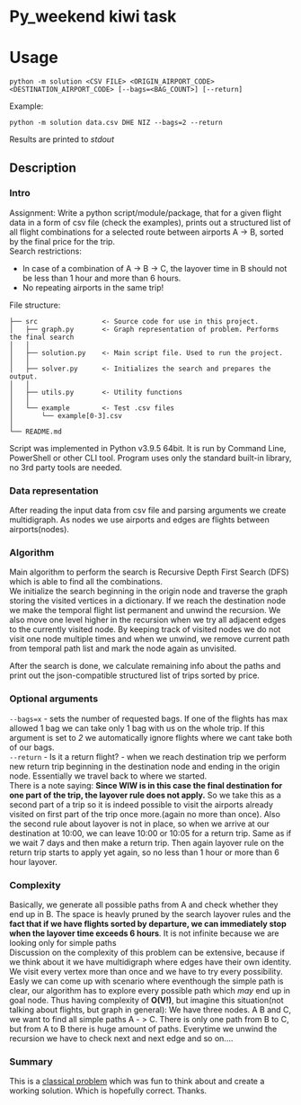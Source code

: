 # Py_weekend kiwi task

# Usage
```
python -m solution <CSV FILE> <ORIGIN_AIRPORT_CODE> <DESTINATION_AIRPORT_CODE> [--bags=<BAG_COUNT>] [--return]
```
Example:
```
python -m solution data.csv DHE NIZ --bags=2 --return
```
Results are printed to _stdout_

## Description

### Intro

Assignment: Write a python script/module/package, that for a given flight data in a form of csv file (check the examples),
prints out a structured list of all flight combinations for a selected route between airports A -> B, sorted by the final price for the trip.  
Search restrictions:
- In case of a combination of A -> B -> C, the layover time in B should not be less than 1 hour and more than 6 hours.
- No repeating airports in the same trip!

File structure:
```
├── src                <- Source code for use in this project.
│   ├── graph.py       <- Graph representation of problem. Performs the final search
│   │
│   ├── solution.py    <- Main script file. Used to run the project.
│   │
│   ├── solver.py      <- Initializes the search and prepares the output.
│   │
│   ├── utils.py       <- Utility functions
│   │
│   └── example        <- Test .csv files
│       └── example[0-3].csv
│
└── README.md
```

Script was implemented in Python v3.9.5 64bit. It is run by Command Line, PowerShell or other CLI tool. 
Program uses only the standard built-in library, no 3rd party tools are needed.

### Data representation
After reading the input data from csv file and parsing arguments we create multidigraph. As nodes we use airports and edges are flights between airports(nodes).
### Algorithm
Main algorithm to perform the search is Recursive Depth First Search (DFS) which is able to find all the combinations.  
We initialize the search beginning in the origin node and traverse the graph storing the visited vertices in a dictionary.
If we reach the destination node we make the temporal flight list permanent and unwind the recursion. We also move one level higher in the
recursion when we try all adjacent edges to the currently visited node. By keeping track of visited nodes we do not visit one node multiple times and when 
we unwind, we remove current path from temporal path list and mark the node again as unvisited.

After the search is done, we calculate remaining info about the paths and print out the json-compatible structured list of trips sorted by price.

### Optional arguments
```--bags=x``` - sets the number of requested bags. If one of the flights has max allowed 1 bag we can take only 1 bag with us on the whole trip. If this argument is set to _2_
we automatically ignore flights where we cant take both of our bags.  
```--return``` - Is it a return flight?	 - when we reach destination trip we perform new return trip beginning in the destination node and ending in the origin node.
Essentially we travel back to where we started.  
There is a note saying: **Since WIW is in this case the final destination for one part of the trip, the layover rule does not apply.** So we take this as a second part of a trip
so it is indeed possible to visit the airports already visited on first part of the trip once more.(again no more than once). Also the second rule about layover is not in place, so when we 
arrive at our destination at 10:00, we can leave 10:00 or 10:05 for a return trip. Same as if we wait 7 days and then make a return trip. Then again layover rule on the return trip starts to 
apply yet again, so no less than 1 hour or more than 6 hour layover.

### Complexity
Basically, we generate all possible paths from A and check whether they end up in B. The space is heavly pruned by the search layover rules and the **fact that if we have flights sorted by departure, 
we can immediately stop when the layover time exceeds 6 hours**. 
It is not infinite because we are looking only for simple paths  
Discussion on the complexity of this problem can be extensive, because if we think about it we have multidigraph where edges have their own identity.
We visit every vertex more than once and we have to try every possibility. Easly we can come up with scenario
where eventhough the simple path is clear, our algorithm has to explore every possible path which _may_ end up in goal node. Thus having complexity of **O(V!)**, 
but imagine this situation(not talking about flights, but graph in general):
We have three nodes. A B and C, we want to find all simple paths A - > C. There is only one path from B to C, but from A to B there is huge amount of paths. 
Everytime we unwind the recursion we have to check next and next edge and so on....

### Summary
This is a [classical problem](https://xlinux.nist.gov/dads/HTML/allSimplePaths.html) which was fun to think about and create a working solution. Which is hopefully correct.
Thanks.
